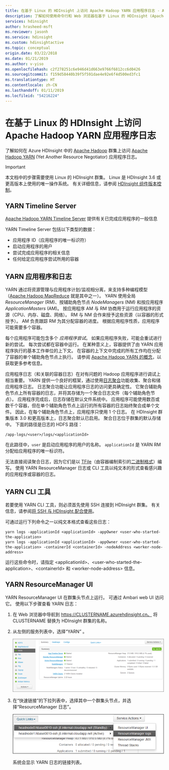 ```yaml
---
title: 在基于 Linux 的 HDInsight 上访问 Apache Hadoop YARN 应用程序日志 - Azure
description: 了解如何使用命令行和 Web 浏览器在基于 Linux 的 HDInsight (Apache Hadoop) 群集上访问 YARN 应用程序日志。
services: hdinsight
author: hrasheed-msft
ms.reviewer: jasonh
ms.service: hdinsight
ms.custom: hdinsightactive
ms.topic: conceptual
origin.date: 03/22/2018
ms.date: 01/21/2019
ms.author: v-yiso
ms.openlocfilehash: c2f278251c6e946d41d663e9766f6812cc6d0426
ms.sourcegitcommit: f159d58440b39f5f591dae4e92e6f4d500ed3fc1
ms.translationtype: HT
ms.contentlocale: zh-CN
ms.lasthandoff: 01/11/2019
ms.locfileid: "54216224"
---
```

# <a name="access-apache-hadoop-yarn-application-logs-on-linux-based-hdinsight"></a>在基于 Linux 的 HDInsight 上访问 Apache Hadoop YARN 应用程序日志

了解如何在 Azure HDInsight 中的 [Apache Hadoop](https://hadoop.apache.org/) 群集上访问 [Apache Hadoop YARN](https://hadoop.apache.org/docs/current/hadoop-yarn/hadoop-yarn-site/YARN.html) (Yet Another Resource Negotiator) 应用程序日志。

> [!IMPORTANT]
> 本文档中的步骤需要使用 Linux 的 HDInsight 群集。 Linux 是 HDInsight 3.6 或更高版本上使用的唯一操作系统。 有关详细信息，请参阅 [HDInsight 组件版本控制](hdinsight-component-versioning.md#hdinsight-windows-retirement)。

## <a name="YARNTimelineServer"></a>YARN Timeline Server

[Apache Hadoop YARN Timeline Server](https://hadoop.apache.org/docs/r2.7.3/hadoop-yarn/hadoop-yarn-site/TimelineServer.html) 提供有关已完成应用程序的一般信息

YARN Timeline Server 包括以下类型的数据：

* 应用程序 ID（应用程序的唯一标识符）
* 启动应用程序的用户
* 尝试完成应用程序的相关信息
* 任何给定应用程序尝试所用的容器

## <a name="YARNAppsAndLogs"></a>YARN 应用程序和日志

YARN 通过将资源管理与应用程序计划/监视相分离，来支持多种编程模型（[Apache Hadoop MapReduce](https://hadoop.apache.org/docs/r1.2.1/mapred_tutorial.html) 就是其中之一）。 YARN 使用全局 *ResourceManager* (RM)、按辅助角色节点 *NodeManagers* (NM) 和按应用程序 *ApplicationMasters* (AM)。 按应用程序 AM 与 RM 协商用于运行应用程序的资源（CPU、内存、磁盘、网络）。 RM 与 NM 合作来授予这些资源（以容器的形式授予）。 AM 负责跟踪 RM 为其分配容器的进度。 根据应用程序性质，应用程序可能需要多个容器。

每个应用程序可能包含多个 *应用程序尝试*。 如果应用程序失败，可能会重试进行新的尝试。 每次尝试都在容器中运行。 在某种意义上，容器提供了由 YARN 应用程序执行的基本工作单位的上下文。 在容器的上下文中完成的所有工作均在分配了容器的单个辅助角色节点上执行。 请参阅 [Apache Hadoop YARN 的概念][YARN-concepts]，以获取更多参考信息。

应用程序日志（和关联的容器日志）在对有问题的 Hadoop 应用程序进行调试上相当重要。 YARN 提供一个良好的框架，通过使用[日志聚合][log-aggregation]功能收集、聚合和储应用程序日志。 日志聚合功能让应用程序日志的访问更具确定性。 它聚合辅助角色节点上所有容器的日志，并将其存储为一个聚合日志文件（每个辅助角色节点）。 应用程序完成后，日志存储在默认文件系统中。 应用程序可能使用数百或数千个容器，但在单个辅助角色节点上运行的所有容器的日志始终聚合成单个文件。 因此，在每个辅助角色节点上，应用程序只使用 1 个日志。 在 HDInsight 群集版本 3.0 和更高版本上，日志聚合默认已启用。 聚合日志位于群集的默认存储中。 下面的路径是日志的 HDFS 路径：

    /app-logs/<user>/logs/<applicationId>

在此路径中，`user` 是启动应用程序的用户的名称。 `applicationId` 是 YARN RM 分配给应用程序的唯一标识符。

无法直接阅读聚合日志，因为它们是以 [TFile][T-file]（由容器编制索引的[二进制格式][binary-format]）编写。 使用 YARN ResourceManager 日志或 CLI 工具以纯文本的形式查看感兴趣的应用程序或容器的日志。

## <a name="yarn-cli-tools"></a>YARN CLI 工具

若要使用 YARN CLI 工具，则必须首先使用 SSH 连接到 HDInsight 群集。 有关信息，请参阅[将 SSH 与 HDInsight 配合使用](hdinsight-hadoop-linux-use-ssh-unix.md)。

可通过运行下列命令之一以纯文本格式查看这些日志：

    yarn logs -applicationId <applicationId> -appOwner <user-who-started-the-application>
    yarn logs -applicationId <applicationId> -appOwner <user-who-started-the-application> -containerId <containerId> -nodeAddress <worker-node-address>

运行这些命令时，请指定 &lt;applicationId>、&lt;user-who-started-the-application>、&lt;containerId> 和 &lt;worker-node-address> 信息。

## <a name="yarn-resourcemanager-ui"></a>YARN ResourceManager UI

YARN ResourceManager UI 在群集头节点上运行。 可通过 Ambari web UI 访问它。 使用以下步骤查看 YARN 日志：

1. 在 Web 浏览器中导航到 https://CLUSTERNAME.azurehdinsight.cn。 将 CLUSTERNAME 替换为 HDInsight 群集的名称。
2. 从左侧的服务列表中，选择“YARN” 。

    ![选中的 Yarn 服务](./media/hdinsight-hadoop-access-yarn-app-logs-linux/yarnservice.png)
3. 在“快速链接”的下拉列表中，选择其中一个群集头节点，并选择“ResourceManager 日志”。

    ![Yarn 快速链接](./media/hdinsight-hadoop-access-yarn-app-logs-linux/yarnquicklinks.png)

    系统会显示 YARN 日志的链接列表。

[YARN-timeline-server]:http://hadoop.apache.org/docs/r2.4.0/hadoop-yarn/hadoop-yarn-site/TimelineServer.html
[log-aggregation]:http://hortonworks.com/blog/simplifying-user-logs-management-and-access-in-yarn/
[T-file]:https://issues.apache.org/jira/secure/attachment/12396286/TFile%20Specification%2020081217.pdf
[binary-format]:https://issues.apache.org/jira/browse/HADOOP-3315
[YARN-concepts]:http://hortonworks.com/blog/apache-hadoop-yarn-concepts-and-applications/
<!--Update_Description: wording update-->